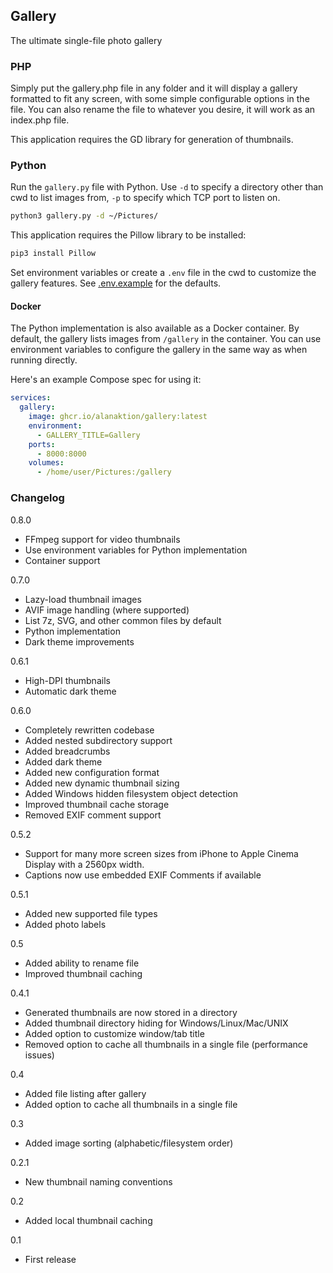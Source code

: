 ## Gallery

The ultimate single-file photo gallery

### PHP

Simply put the gallery.php file in any folder and it will display a gallery formatted to fit any screen, with some simple configurable options in the file. You can also rename the file to whatever you desire, it will work as an index.php file.

This application requires the GD library for generation of thumbnails.

### Python

Run the `gallery.py` file with Python. Use `-d` to specify a directory other than cwd to list images from, `-p` to specify which TCP port to listen on.

```bash
python3 gallery.py -d ~/Pictures/
```

This application requires the Pillow library to be installed:

```bash
pip3 install Pillow
```

Set environment variables or create a `.env` file in the cwd to customize the gallery features. See [.env.example](.env.example) for the defaults.

#### Docker

The Python implementation is also available as a Docker container. By default, the gallery lists images from `/gallery` in the container. You can use environment variables to configure the gallery in the same way as when running directly.

Here's an example Compose spec for using it:

```yml
services:
  gallery:
    image: ghcr.io/alanaktion/gallery:latest
    environment:
      - GALLERY_TITLE=Gallery
    ports:
      - 8000:8000
    volumes:
      - /home/user/Pictures:/gallery
```

### Changelog

0.8.0

- FFmpeg support for video thumbnails
- Use environment variables for Python implementation
- Container support

0.7.0

- Lazy-load thumbnail images
- AVIF image handling (where supported)
- List 7z, SVG, and other common files by default
- Python implementation
- Dark theme improvements

0.6.1

- High-DPI thumbnails
- Automatic dark theme

0.6.0

- Completely rewritten codebase
- Added nested subdirectory support
- Added breadcrumbs
- Added dark theme
- Added new configuration format
- Added new dynamic thumbnail sizing
- Added Windows hidden filesystem object detection
- Improved thumbnail cache storage
- Removed EXIF comment support

0.5.2

- Support for many more screen sizes from iPhone to Apple Cinema Display with a 2560px width.
- Captions now use embedded EXIF Comments if available

0.5.1

- Added new supported file types
- Added photo labels

0.5

- Added ability to rename file
- Improved thumbnail caching

0.4.1

- Generated thumbnails are now stored in a directory
- Added thumbnail directory hiding for Windows/Linux/Mac/UNIX
- Added option to customize window/tab title
- Removed option to cache all thumbnails in a single file (performance issues)

0.4

- Added file listing after gallery
- Added option to cache all thumbnails in a single file

0.3

- Added image sorting (alphabetic/filesystem order)

0.2.1

- New thumbnail naming conventions

0.2

- Added local thumbnail caching

0.1

- First release
